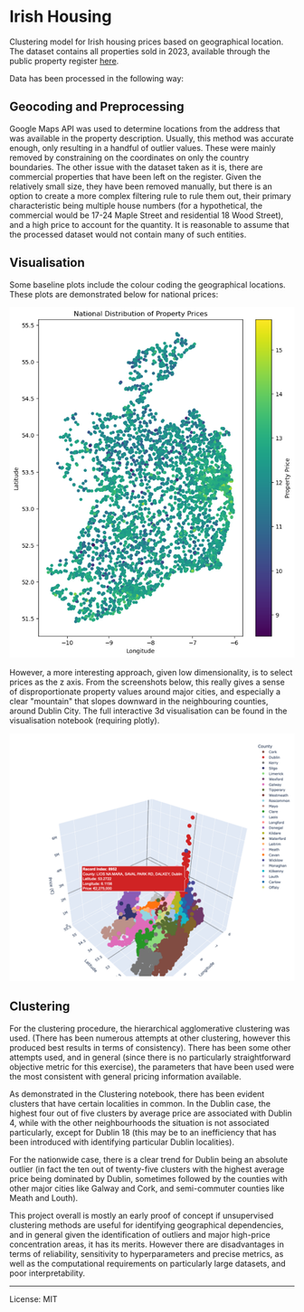 # Irish Housing
Clustering model for Irish housing prices based on geographical location. The dataset contains all properties sold in 2023, available through the public property register [here](https://www.propertypriceregister.ie/Website/NPSRA/pprweb.nsf/page/ppr-home-en).  

Data has been processed in the following way:

## Geocoding and Preprocessing
Google Maps API was used to determine locations from the address that was available in the property description. Usually, this method was accurate enough, only resulting in a handful of outlier values. These were mainly removed by constraining on the coordinates on only the country boundaries. The other issue with the dataset taken as it is, there are commercial properties that have been left on the register. Given the relatively small size, they have been removed manually, but there is an option to create a more complex filtering rule to rule them out, their primary characteristic being multiple house numbers (for a hypothetical, the commercial would be 17-24 Maple Street and residential 18 Wood Street), and a high price to account for the quantity. It is reasonable to assume that the processed dataset would not contain many of such entities.  

## Visualisation
Some baseline plots include the colour coding the geographical locations. These plots are demonstrated below for national prices:    

![Image](images/National.png)  

However, a more interesting approach, given low dimensionality, is to select prices as the z axis. From the screenshots below, this really gives a sense of disproportionate property values around major cities, and especially a clear "mountain" that slopes downward in the neighbouring counties, around Dublin City. The full interactive 3d visualisation can be found in the visualisation notebook (requiring plotly). 

![Image](images/3dView.png)  

## Clustering  
For the clustering procedure, the hierarchical agglomerative clustering was used. (There has been numerous attempts at other clustering, however this produced best results in terms of consistency). There has been some other attempts used, and in general (since there is no particularly straightforward objective metric for this exercise), the parameters that have been used were the most consistent with general pricing information available.

As demonstrated in the Clustering notebook, there has been evident clusters that have certain localities in common. In the Dublin case, the highest four out of five clusters by average price are associated with Dublin 4, while with the other neighbourhoods the situation is not associated particularly, except for Dublin 18 (this may be to an inefficiency that has been introduced with identifying particular Dublin localities).

For the nationwide case, there is a clear trend for Dublin being an absolute outlier (in fact the ten out of twenty-five clusters with the highest average price being dominated by Dublin, sometimes followed by the counties with other major cities like Galway and Cork, and semi-commuter counties like Meath and Louth).

This project overall is mostly an early proof of concept if unsupervised clustering methods are useful for identifying geographical dependencies, and in general given the identification of outliers and major high-price concentration areas, it has its merits. However there are disadvantages in terms of reliability, sensitivity to hyperparameters and precise metrics, as well as the computational requirements on particularly large datasets, and poor interpretability.

___

License: MIT
